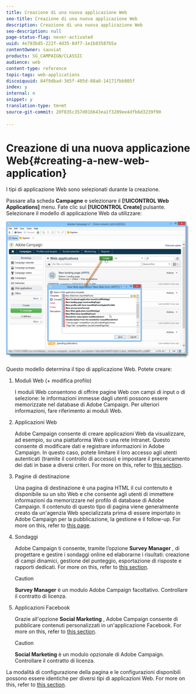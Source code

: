 ```yaml
---
title: Creazione di una nuova applicazione Web
seo-title: Creazione di una nuova applicazione Web
description: Creazione di una nuova applicazione Web
seo-description: null
page-status-flag: never-activated
uuid: 4e783bd5-222f-4d35-8df7-1e1b83587b5a
contentOwner: sauviat
products: SG_CAMPAIGN/CLASSIC
audience: web
content-type: reference
topic-tags: web-applications
discoiquuid: 84f9dbad-365f-405d-88a0-14171fbb805f
index: y
internal: n
snippet: y
translation-type: tm+mt
source-git-commit: 20f835c357d016643ea1f3209ee4dfb6d3239f90

---
```



# Creazione di una nuova applicazione Web{#creating-a-new-web-application}

I tipi di applicazione Web sono selezionati durante la creazione.

Passare alla scheda **Campagne** e selezionare il **[!UICONTROL Web Applications]** menu. Fate clic sul **[!UICONTROL Create]** pulsante. Selezionare il modello di applicazione Web da utilizzare:

![](assets/webapp_create_from_campaign.png)

Questo modello determina il tipo di applicazione Web. Potete creare:

1. Moduli Web (+ modifica profilo)

   I moduli Web consentono di offrire pagine Web con campi di input o di selezione: le informazioni immesse dagli utenti possono essere memorizzate nel database di Adobe Campaign. Per ulteriori informazioni, fare riferimento ai moduli [](../../web/using/about-web-forms.md)Web.

1. Applicazioni Web

   Adobe Campaign consente di creare applicazioni Web da visualizzare, ad esempio, su una piattaforma Web o una rete Intranet. Questo consente di modificare dati e registrare informazioni in Adobe Campaign. In questo caso, potete limitare il loro accesso agli utenti autenticati (tramite il controllo di accesso) e impostare il precaricamento dei dati in base a diversi criteri. For more on this, refer to [this section](../../web/using/about-web-applications.md).

1. Pagine di destinazione

   Una pagina di destinazione è una pagina HTML il cui contenuto è disponibile su un sito Web e che consente agli utenti di immettere informazioni da memorizzare nel profilo di database di Adobe Campaign. Il contenuto di questo tipo di pagina viene generalmente creato da un&#39;agenzia Web specializzata prima di essere importato in Adobe Campaign per la pubblicazione, la gestione e il follow-up. For more on this, refer to [this page](../../web/using/creating-a-landing-page.md).

1. Sondaggi

   Adobe Campaign ti consente, tramite l’opzione **Survey Manager** , di progettare e gestire i sondaggi online ed elaborarne i risultati: creazione di campi dinamici, gestione del punteggio, esportazione di risposte e rapporti dedicati. For more on this, refer to [this section](../../web/using/about-surveys.md).

   >[!CAUTION]
   >
   >**Survey Manager** è un modulo Adobe Campaign facoltativo. Controllare il contratto di licenza.

1. Applicazioni Facebook

   Grazie all&#39;opzione **Social Marketing** , Adobe Campaign consente di pubblicare contenuti personalizzati in un&#39;applicazione Facebook. For more on this, refer to [this section](../../social/using/about-social-marketing.md).

   >[!CAUTION]
   >
   >**Social Marketing** è un modulo opzionale di Adobe Campaign. Controllare il contratto di licenza.

La modalità di configurazione della pagina e le configurazioni disponibili possono essere identiche per diversi tipi di applicazioni Web. For more on this, refer to [this section](../../web/using/about-web-forms.md).
